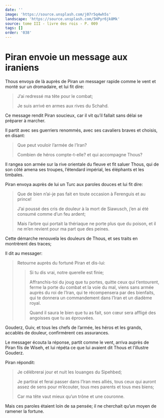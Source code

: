 ```yaml
---
date: ''
image: 'https://source.unsplash.com/j07r5q4wh5s'
landscape: 'https://source.unsplash.com/5HPyr6jk8Mk'
source: tome III - livre des rois - P. 009
tags: []
order: '038'
---
```


# Piran envoie un message aux iraniens

Thous envoya de là auprès de Piran un messager rapide comme le vent et monté sur un dromadaire, et lui fit dire:

> J’ai redressé ma tête pour le combat;
>
> Je suis arrivé en armes aux rives du Schahd.

Ce message rendit Piran soucieux, car il vit qu’il fallait sans délai se préparer à marcher.

Il partit avec ses guerriers renommés, avec ses cavaliers braves et choisis, en disant:

> Que peut vouloir l’armée de l’Iran?
>
> Combien de héros compte-t-elle? et qui accompagne Thous?

Il rangea son armée sur la rive orientale du fleuve et fit saluer Thous, qui de son côté amena ses troupes, l’étendard impérial, les éléphants et les timbales.

Piran envoya auprès de lui un Turc aux paroles douces et lui fit dire:

> Que de bien n’ai-je pas fait en toute occasion à Ferenguis et au prince!
>
> J’ai poussé des cris de douleur à la mort de Siawusch, j’en ai été consumé comme d’un feu ardent;
>
> Mais l’arbre qui portait la thériaque ne porte plus que du poison, et il ne m’en revient pour ma part que des peines.

Cette démarche renouvela les douleurs de Thous, et ses traits en montrèrent des traces;

Il dit au messager:

> Retourne auprès du fortuné Piran et dis-lui:
>
> > Si tu dis vrai, notre querelle est finie;
> >
> > Affranchis-toi du joug que tu portes, quitte ceux qui t’entourent, ferme la porte du combat et la voie du mal, viens sans armée auprès du roi de l’Iran, qui te récompensera par des bienfaits, qui te donnera un commandement dans l’Iran et un diadème royal.
> >
> > Quand il saura le bien que tu as fait, son cœur sera affligé des angoisses que tu as éprouvées.

Gouderz, Guiv, et tous les chefs de l’armée, les héros et les grands, accablés de douleur, confirmèrent ces assurances.

Le messager écouta la réponse, partit comme le vent, arriva auprès de Piran fils de Wiseh, et lui répéta ce que lui avaient dit Thous et l’illustre Gouderz.

Piran répondit:

> Je célébrerai jour et nuit les louanges du Sipehbed;
>
> Je partirai et ferai passer dans l’Iran mes alliés, tous ceux qui auront assez de sens pour m’écouter, tous mes parents et tous mes biens;
>
> Car ma tête vaut mieux qu’un trône et une couronne.

Mais ces paroles étaient loin de sa pensée; il ne cherchait qu’un moyen de ramener la fortune.

